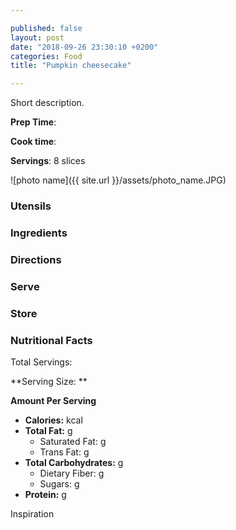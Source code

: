 ```yaml
---

published: false
layout: post
date: "2018-09-26 23:30:10 +0200"
categories: Food
title: "Pumpkin cheesecake"

---
```


Short description.


**Prep Time**: 

**Cook time**:

**Servings**: 8 slices

![photo name]({{ site.url }}/assets/photo_name.JPG)

### Utensils

### Ingredients

### Directions

### Serve

### Store

### Nutritional Facts
Total Servings: 

**Serving Size: **

**Amount Per Serving**

- **Calories:**  kcal
- **Total Fat:** g
  - Saturated Fat: g
  - Trans Fat: g
- **Total Carbohydrates:** g
  - Dietary Fiber:  g
  - Sugars: g
- **Protein:** g

Inspiration 